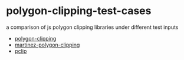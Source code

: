 # polygon-clipping-test-cases

a comparison of js polygon clipping libraries under different test inputs

* [polygon-clipping](https://github.com/mfogel/polygon-clipping)
* [martinez-polygon-clipping](https://github.com/w8r/martinez)
* [pclip](https://github.com/substack/pclip)

